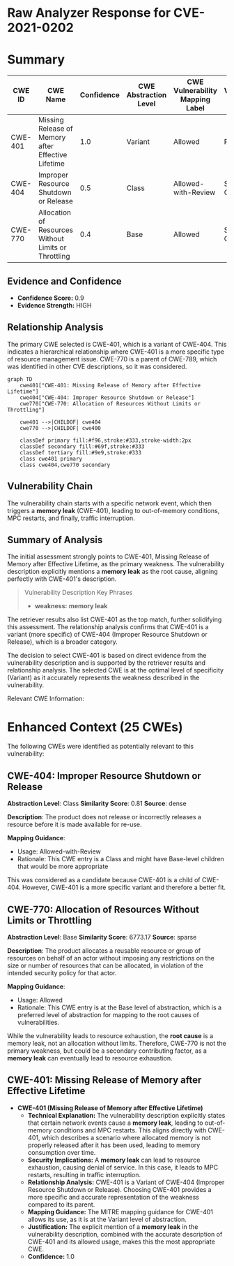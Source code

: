# Raw Analyzer Response for CVE-2021-0202

# Summary
| CWE ID | CWE Name | Confidence | CWE Abstraction Level | CWE Vulnerability Mapping Label | CWE-Vulnerability Mapping Notes |
|---|---|---|---|---|---|
| CWE-401 | Missing Release of Memory after Effective Lifetime | 1.0 | Variant | Allowed | Primary CWE |
| CWE-404 | Improper Resource Shutdown or Release | 0.5 | Class | Allowed-with-Review | Secondary Candidate |
| CWE-770 | Allocation of Resources Without Limits or Throttling | 0.4 | Base | Allowed | Secondary Candidate |

## Evidence and Confidence

*   **Confidence Score:** 0.9
*   **Evidence Strength:** HIGH

## Relationship Analysis
The primary CWE selected is CWE-401, which is a variant of CWE-404. This indicates a hierarchical relationship where CWE-401 is a more specific type of resource management issue. CWE-770 is a parent of CWE-789, which was identified in other CVE descriptions, so it was considered.

```mermaid
graph TD
    cwe401["CWE-401: Missing Release of Memory after Effective Lifetime"]
    cwe404["CWE-404: Improper Resource Shutdown or Release"]
    cwe770["CWE-770: Allocation of Resources Without Limits or Throttling"]
    
    cwe401 -->|CHILDOF| cwe404
    cwe770 -->|CHILDOF| cwe400
    
    classDef primary fill:#f96,stroke:#333,stroke-width:2px
    classDef secondary fill:#69f,stroke:#333
    classDef tertiary fill:#9e9,stroke:#333
    class cwe401 primary
    class cwe404,cwe770 secondary
```

## Vulnerability Chain
The vulnerability chain starts with a specific network event, which then triggers a **memory leak** (CWE-401), leading to out-of-memory conditions, MPC restarts, and finally, traffic interruption.

## Summary of Analysis
The initial assessment strongly points to CWE-401, Missing Release of Memory after Effective Lifetime, as the primary weakness. The vulnerability description explicitly mentions a **memory leak** as the root cause, aligning perfectly with CWE-401's description.

> Vulnerability Description Key Phrases
> - **weakness:** **memory leak**

The retriever results also list CWE-401 as the top match, further solidifying this assessment. The relationship analysis confirms that CWE-401 is a variant (more specific) of CWE-404 (Improper Resource Shutdown or Release), which is a broader category.

The decision to select CWE-401 is based on direct evidence from the vulnerability description and is supported by the retriever results and relationship analysis. The selected CWE is at the optimal level of specificity (Variant) as it accurately represents the weakness described in the vulnerability.

Relevant CWE Information:

# Enhanced Context (25 CWEs)
The following CWEs were identified as potentially relevant to this vulnerability:

## CWE-404: Improper Resource Shutdown or Release
**Abstraction Level**: Class
**Similarity Score**: 0.81
**Source**: dense

**Description**:
The product does not release or incorrectly releases a resource before it is made available for re-use.

**Mapping Guidance**:
- Usage: Allowed-with-Review
- Rationale: This CWE entry is a Class and might have Base-level children that would be more appropriate

This was considered as a candidate because CWE-401 is a child of CWE-404. However, CWE-401 is a more specific variant and therefore a better fit.

## CWE-770: Allocation of Resources Without Limits or Throttling
**Abstraction Level**: Base
**Similarity Score**: 6773.17
**Source**: sparse

**Description**:
The product allocates a reusable resource or group of resources on behalf of an actor without imposing any restrictions on the size or number of resources that can be allocated, in violation of the intended security policy for that actor.

**Mapping Guidance**:
- Usage: Allowed
- Rationale: This CWE entry is at the Base level of abstraction, which is a preferred level of abstraction for mapping to the root causes of vulnerabilities.

While the vulnerability leads to resource exhaustion, the **root cause** is a memory leak, not an allocation without limits. Therefore, CWE-770 is not the primary weakness, but could be a secondary contributing factor, as a **memory leak** can eventually lead to resource exhaustion.

## CWE-401: Missing Release of Memory after Effective Lifetime
*   **CWE-401 (Missing Release of Memory after Effective Lifetime)**
    *   **Technical Explanation:** The vulnerability description explicitly states that certain network events cause a **memory leak**, leading to out-of-memory conditions and MPC restarts. This aligns directly with CWE-401, which describes a scenario where allocated memory is not properly released after it has been used, leading to memory consumption over time.
    *   **Security Implications:** A **memory leak** can lead to resource exhaustion, causing denial of service. In this case, it leads to MPC restarts, resulting in traffic interruption.
    *   **Relationship Analysis:** CWE-401 is a Variant of CWE-404 (Improper Resource Shutdown or Release). Choosing CWE-401 provides a more specific and accurate representation of the weakness compared to its parent.
    *   **Mapping Guidance:** The MITRE mapping guidance for CWE-401 allows its use, as it is at the Variant level of abstraction.
    *   **Justification:** The explicit mention of a **memory leak** in the vulnerability description, combined with the accurate description of CWE-401 and its allowed usage, makes this the most appropriate CWE.
    *   **Confidence:** 1.0